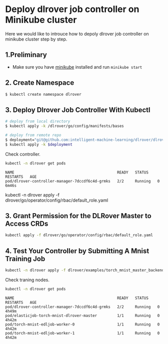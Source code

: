 # Deploy dlrover job controller on Minikube cluster

Here we would like to introuce how to depoly dlrover job controller on minikube cluster step by step.

## 1.Preliminary
- Make sure you have [minikube](https://kubernetes.io/docs/tasks/tools/)  installed and run ``minikube start``

## 2. Create Namespace

```bash
$ kubectl create namespace dlrover
```

## 3. Deploy Dlrover Job Controller With Kubectl

```bash
# deploy from local directory
$ kubectl apply -k /dlrover/go/config/manifests/bases

# deploy from remote repo
$ deployment="git@github.com:intelligent-machine-learning/dlrover/dlrover/go/operator/config/manifests/bases/?ref=master"
$ kubectl apply -k $deployment
```

Check controller.

```bash
kubectl -n dlrover get pods
```

```
NAME                                              READY   STATUS    RESTARTS   AGE
pod/dlrover-controller-manager-7dccdf6c4d-grmks   2/2     Running   0          6m46s
```

kubectl -n dlrover apply -f dlrover/go/operator/config/rbac/default_role.yaml

## 3. Grant Permission for the DLRover Master to Access CRDs

```bash
kubectl apply -f dlrover/go/operator/config/rbac/default_role.yaml 
```

## 4. Test Your Controller by Submitting A Mnist Training Job

```bash
kubectl -n dlrover apply -f dlrover/examples/torch_mnist_master_backend_job.yaml
```

Check traning nodes.

```bash
kubectl -n dlrover get pods
```
```
NAME                                              READY   STATUS    RESTARTS   AGE
pod/dlrover-controller-manager-7dccdf6c4d-grmks   2/2     Running   0          4h49m
pod/elasticjob-torch-mnist-dlrover-master         1/1     Running   0          4h42m
pod/torch-mnist-edljob-worker-0                   1/1     Running   0          4h42m
pod/torch-mnist-edljob-worker-1                   1/1     Running   0          4h42m
```